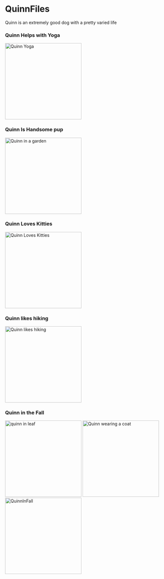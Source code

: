 # QuinnFiles

Quinn is an extremely good dog with a pretty varied life

### Quinn Helps with Yoga

<img alt="Quinn Yoga" src="https://user-images.githubusercontent.com/102367926/193939052-415d29c9-df03-4c5e-9a89-b041b4cf184f.jpg" height="250" />

### Quinn Is Handsome pup

<img alt = "Quinn in a garden" src = "https://user-images.githubusercontent.com/102367926/193939319-9df64ce0-9559-4272-86d5-72308c2350d1.jpg" height = "250" />

### Quinn Loves Kitties
<img alt="Quinn Loves Kitties" src="https://user-images.githubusercontent.com/102367926/196062111-b6b95639-a80a-4d06-b859-501f6fa41821.JPG" height = "250" />

### Quinn likes hiking
<img alt = "Quinn likes hiking" src="https://user-images.githubusercontent.com/102367926/196062144-4c065a1a-8aa0-4a9f-a238-4f366bea1f82.JPG" height ="250" />

### Quinn in the Fall

<img alt="quinn in leaf" src="https://user-images.githubusercontent.com/102367926/197815407-c49714ac-d96e-4bfe-999f-139054d767d3.jpeg" height="250" />

<img alt="Quinn wearing a coat" src="https://user-images.githubusercontent.com/102367926/198645668-f25ef59a-55e5-40c7-a90c-6e9dc039d313.jpg" height="250" />
<img alt="QuinnInFall" src="https://user-images.githubusercontent.com/102367926/199133709-f1149481-3934-4d78-8982-79c47683ff4f.jpg" height="250" />
